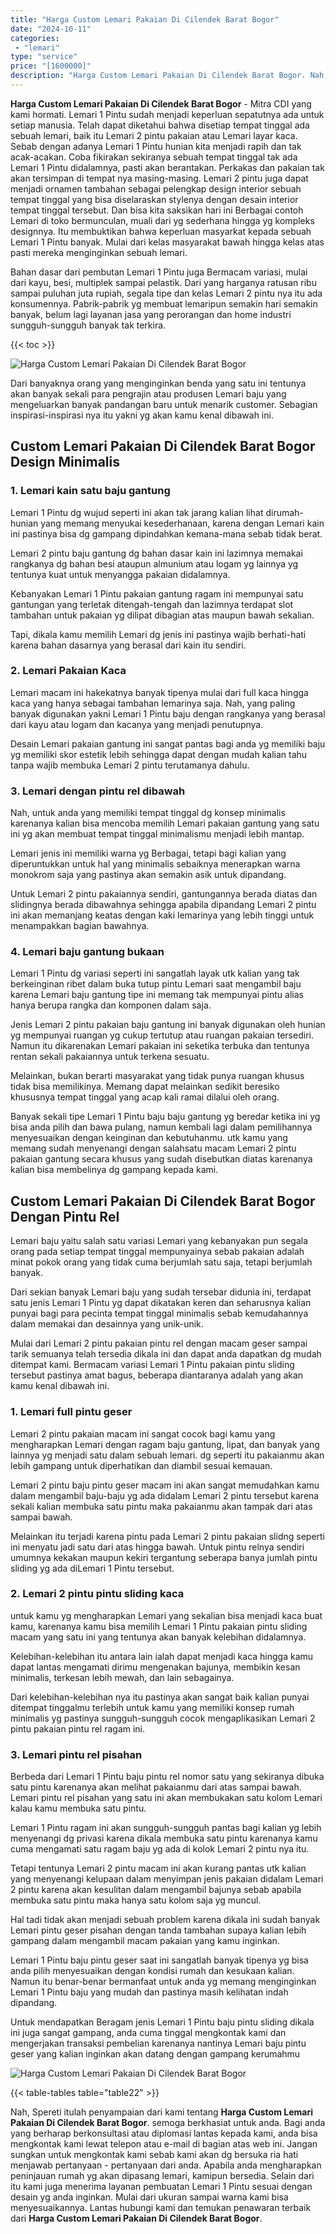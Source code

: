 ```yaml
---
title: "Harga Custom Lemari Pakaian Di Cilendek Barat Bogor"
date: "2024-10-11"
categories:
 - "lemari"
type: "service"
price: "[1600000]"
description: "Harga Custom Lemari Pakaian Di Cilendek Barat Bogor. Nah, Spereti itulah penyampaian dari kami tentang **Harga Custom Lemari Pakaian Di Cilendek Barat Bogor*..."
---
```


**Harga Custom Lemari Pakaian Di Cilendek Barat Bogor** - Mitra CDI yang kami hormati. Lemari 1 Pintu sudah menjadi keperluan sepatutnya ada untuk setiap manusia. Telah dapat diketahui bahwa disetiap tempat tinggal ada sebuah lemari, baik itu Lemari 2 pintu pakaian atau Lemari layar kaca. Sebab dengan adanya Lemari 1 Pintu hunian kita menjadi rapih dan tak acak-acakan. Coba fikirakan sekiranya sebuah tempat tinggal tak ada Lemari 1 Pintu didalamnya, pasti akan berantakan. Perkakas dan pakaian tak akan tersimpan di tempat nya masing-masing. Lemari 2 pintu juga dapat menjadi ornamen tambahan sebagai pelengkap design interior sebuah tempat tinggal yang bisa diselaraskan stylenya dengan desain interior tempat tinggal tersebut. Dan bisa kita saksikan hari ini Berbagai contoh Lemari di toko bermunculan, muali dari yg sederhana hingga yg kompleks designnya. Itu membuktikan bahwa keperluan masyarkat kepada sebuah Lemari 1 Pintu banyak. Mulai dari kelas masyarakat bawah hingga kelas atas pasti mereka menginginkan sebuah lemari.

Bahan dasar dari pembutan Lemari 1 Pintu juga Bermacam variasi, mulai dari kayu, besi, multiplek sampai pelastik. Dari yang harganya ratusan ribu sampai puluhan juta rupiah, segala tipe dan kelas Lemari 2 pintu nya itu ada konsumennya. Pabrik-pabrik yg membuat lemaripun semakin hari semakin banyak, belum lagi layanan jasa yang perorangan dan home industri sungguh-sungguh banyak tak terkira.

{{< toc >}}

![Harga Custom Lemari Pakaian Di Cilendek Barat Bogor](/images/mebel/lemari-umum-027.jpg)

Dari banyaknya orang yang menginginkan benda yang satu ini tentunya akan banyak sekali para pengrajin atau produsen Lemari baju yang mengeluarkan banyak pandangan baru untuk menarik customer. Sebagian inspirasi-inspirasi nya itu yakni yg akan kamu kenal dibawah ini.

## Custom Lemari Pakaian Di Cilendek Barat Bogor Design Minimalis

### 1\. Lemari kain satu baju gantung

Lemari 1 Pintu dg wujud seperti ini akan tak jarang kalian lihat dirumah-hunian yang memang menyukai kesederhanaan, karena dengan Lemari kain ini pastinya bisa dg gampang dipindahkan kemana-mana sebab tidak berat.

Lemari 2 pintu baju gantung dg bahan dasar kain ini lazimnya memakai rangkanya dg bahan besi ataupun almunium atau logam yg lainnya yg tentunya kuat untuk menyangga pakaian didalamnya.

Kebanyakan Lemari 1 Pintu pakaian gantung ragam ini mempunyai satu gantungan yang terletak ditengah-tengah dan lazimnya terdapat slot tambahan untuk pakaian yg dilipat dibagian atas maupun bawah sekalian.

Tapi, dikala kamu memilih Lemari dg jenis ini pastinya wajib berhati-hati karena bahan dasarnya yang berasal dari kain itu sendiri.

### 2\. Lemari Pakaian Kaca

Lemari macam ini hakekatnya banyak tipenya mulai dari full kaca hingga kaca yang hanya sebagai tambahan lemarinya saja. Nah, yang paling banyak digunakan yakni Lemari 1 Pintu baju dengan rangkanya yang berasal dari kayu atau logam dan kacanya yang menjadi penutupnya.

Desain Lemari pakaian gantung ini sangat pantas bagi anda yg memiliki baju yg memiliki skor estetik lebih sehingga dapat dengan mudah kalian tahu tanpa wajib membuka Lemari 2 pintu terutamanya dahulu.

### 3\. Lemari dengan pintu rel dibawah

Nah, untuk anda yang memiliki tempat tinggal dg konsep minimalis karenanya kalian bisa mencoba memilih Lemari pakaian gantung yang satu ini yg akan membuat tempat tinggal minimalismu menjadi lebih mantap.

Lemari jenis ini memiliki warna yg Berbagai, tetapi bagi kalian yang diperuntukkan untuk hal yang minimalis sebaiknya menerapkan warna monokrom saja yang pastinya akan semakin asik untuk dipandang.

Untuk Lemari 2 pintu pakaiannya sendiri, gantungannya berada diatas dan slidingnya berada dibawahnya sehingga apabila dipandang Lemari 2 pintu ini akan memanjang keatas dengan kaki lemarinya yang lebih tinggi untuk menampakkan bagian bawahnya.

### 4\. Lemari baju gantung bukaan

Lemari 1 Pintu dg variasi seperti ini sangatlah layak utk kalian yang tak berkeinginan ribet dalam buka tutup pintu Lemari saat mengambil baju karena Lemari baju gantung tipe ini memang tak mempunyai pintu alias hanya berupa rangka dan komponen dalam saja.

Jenis Lemari 2 pintu pakaian baju gantung ini banyak digunakan oleh hunian yg mempunyai ruangan yg cukup tertutup atau ruangan pakaian tersediri. Namun itu dikarenakan Lemari pakaian ini seketika terbuka dan tentunya rentan sekali pakaiannya untuk terkena sesuatu.

Melainkan, bukan berarti masyarakat yang tidak punya ruangan khusus tidak bisa memilikinya. Memang dapat melainkan sedikit beresiko khususnya tempat tinggal yang acap kali ramai dilalui oleh orang.

Banyak sekali tipe Lemari 1 Pintu baju baju gantung yg beredar ketika ini yg bisa anda pilih dan bawa pulang, namun kembali lagi dalam pemilihannya menyesuaikan dengan keinginan dan kebutuhanmu. utk kamu yang memang sudah menyenangi dengan salahsatu macam Lemari 2 pintu pakaian gantung secara khusus yang sudah disebutkan diatas karenanya kalian bisa membelinya dg gampang kepada kami.

## Custom Lemari Pakaian Di Cilendek Barat Bogor Dengan Pintu Rel

Lemari baju yaitu salah satu variasi Lemari yang kebanyakan pun segala orang pada setiap tempat tinggal mempunyainya sebab pakaian adalah minat pokok orang yang tidak cuma berjumlah satu saja, tetapi berjumlah banyak.

Dari sekian banyak Lemari baju yang sudah tersebar didunia ini, terdapat satu jenis Lemari 1 Pintu yg dapat dikatakan keren dan seharusnya kalian punyai bagi para pecinta tempat tinggal minimalis sebab kemudahannya dalam memakai dan desainnya yang unik-unik.

Mulai dari Lemari 2 pintu pakaian pintu rel dengan macam geser sampai tarik semuanya telah tersedia dikala ini dan dapat anda dapatkan dg mudah ditempat kami. Bermacam variasi Lemari 1 Pintu pakaian pintu sliding tersebut pastinya amat bagus, beberapa diantaranya adalah yang akan kamu kenal dibawah ini.

### 1\. Lemari full pintu geser

Lemari 2 pintu pakaian macam ini sangat cocok bagi kamu yang mengharapkan Lemari dengan ragam baju gantung, lipat, dan banyak yang lainnya yg menjadi satu dalam sebuah lemari. dg seperti itu pakaianmu akan lebih gampang untuk diperhatikan dan diambil sesuai kemauan.

Lemari 2 pintu baju pintu geser macam ini akan sangat memudahkan kamu dalam mengambil baju-baju yg ada didalam Lemari 2 pintu tersebut karena sekali kalian membuka satu pintu maka pakaianmu akan tampak dari atas sampai bawah.

Melainkan itu terjadi karena pintu pada Lemari 2 pintu pakaian slidng seperti ini menyatu jadi satu dari atas hingga bawah. Untuk pintu relnya sendiri umumnya kekakan maupun kekiri tergantung seberapa banya jumlah pintu sliding yg ada diLemari 1 Pintu tersebut.

### 2\. Lemari 2 pintu pintu sliding kaca

untuk kamu yg mengharapkan Lemari yang sekalian bisa menjadi kaca buat kamu, karenanya kamu bisa memilih Lemari 1 Pintu pakaian pintu sliding macam yang satu ini yang tentunya akan banyak kelebihan didalamnya.

Kelebihan-kelebihan itu antara lain ialah dapat menjadi kaca hingga kamu dapat lantas mengamati dirimu mengenakan bajunya, membikin kesan minimalis, terkesan lebih mewah, dan lain sebagainya.

Dari kelebihan-kelebihan nya itu pastinya akan sangat baik kalian punyai ditempat tinggalmu terlebih untuk kamu yang memiliki konsep rumah minimalis yg pastinya sungguh-sungguh cocok mengaplikasikan Lemari 2 pintu pakaian pintu rel ragam ini.

### 3\. Lemari pintu rel pisahan

Berbeda dari Lemari 1 Pintu baju pintu rel nomor satu yang sekiranya dibuka satu pintu karenanya akan melihat pakaianmu dari atas sampai bawah. Lemari pintu rel pisahan yang satu ini akan membukakan satu kolom Lemari kalau kamu membuka satu pintu.

Lemari 1 Pintu ragam ini akan sungguh-sungguh pantas bagi kalian yg lebih menyenangi dg privasi karena dikala membuka satu pintu karenanya kamu cuma mengamati satu ragam baju yg ada di kolok Lemari 2 pintu nya itu.

Tetapi tentunya Lemari 2 pintu macam ini akan kurang pantas utk kalian yang menyenangi kelupaan dalam menyimpan jenis pakaian didalam Lemari 2 pintu karena akan kesulitan dalam mengambil bajunya sebab apabila membuka satu pintu maka hanya satu kolom saja yg muncul.

Hal tadi tidak akan menjadi sebuah problem karena dikala ini sudah banyak Lemari pintu geser pisahan dengan tanda tambahan supaya kalian lebih gampang dalam mengambil macam pakaian yang kamu inginkan.

Lemari 1 Pintu baju pintu geser saat ini sangatlah banyak tipenya yg bisa anda pilih menyesuaikan dengan kondisi rumah dan kesukaan kalian. Namun itu benar-benar bermanfaat untuk anda yg memang menginginkan Lemari 1 Pintu baju yang mudah dan pastinya masih kelihatan indah dipandang.

Untuk mendapatkan Beragam jenis Lemari 1 Pintu baju pintu sliding dikala ini juga sangat gampang, anda cuma tinggal mengkontak kami dan mengerjakan transaksi pembelian karenanya nantinya Lemari baju pintu geser yang kalian inginkan akan datang dengan gampang kerumahmu

![Harga Custom Lemari Pakaian Di Cilendek Barat Bogor](/images/mebel/lemari-buku-018.jpg)

{{< table-tables table="table22" >}}

Nah, Spereti itulah penyampaian dari kami tentang **Harga Custom Lemari Pakaian Di Cilendek Barat Bogor**. semoga berkhasiat untuk anda. Bagi anda yang berharap berkonsultasi atau diplomasi lantas kepada kami, anda bisa mengkontak kami lewat telepon atau e-mail di bagian atas web ini. Jangan sungkan untuk mengkontak kami sebab kami akan dg bersuka ria hati menjawab pertanyaan - pertanyaan dari anda. Apabila anda mengharapkan peninjauan rumah yg akan dipasang lemari, kamipun bersedia. Selain dari itu kami juga menerima layanan pembuatan Lemari 1 Pintu sesuai dengan desain yg anda inginkan. Mulai dari ukuran sampai warna kami bisa menyesuaikannya. Lantas hubungi kami dan temukan penawaran terbaik dari **Harga Custom Lemari Pakaian Di Cilendek Barat Bogor**.
